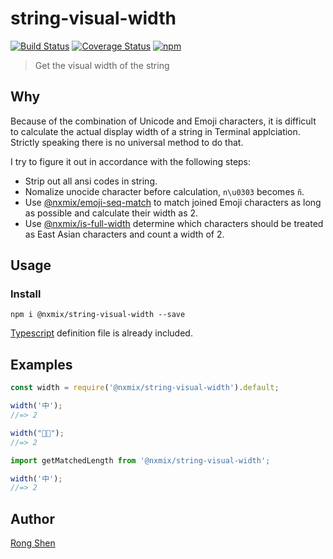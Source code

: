 # string-visual-width

[![Build Status](https://travis-ci.org/NXMIX/string-visual-width.svg?branch=master)](https://travis-ci.org/NXMIX/{{NAME}})
[![Coverage Status](https://coveralls.io/repos/github/NXMIX/string-visual-width/badge.svg)](https://coveralls.io/github/NXMIX/{{NAME}})
[![npm](https://img.shields.io/npm/v/string-visual-width.svg?maxAge=1000)](https://www.npmjs.com/package/{{NAME}}/)

> Get the visual width of the string 

## Why

Because of the combination of Unicode and Emoji characters, it is difficult to calculate the actual display width of a string in Terminal applciation. Strictly speaking there is no universal method to do that.

I try to figure it out in accordance with the following steps:
* Strip out all ansi codes in string.
* Nomalize unocide character before calculation, `n\u0303` becomes `ñ`.
* Use [@nxmix/emoji-seq-match](https://github.com/NXMIX/emoji-seq-match.git) to match joined Emoji characters as long as possible and calculate their width as 2.
* Use [@nxmix/is-full-width](https://github.com/NXMIX/is-full-width.git) determine which characters should be treated as East Asian characters and count a width of 2.

## Usage

### Install

`npm i @nxmix/string-visual-width --save`

[Typescript](https://www.typescriptlang.org) definition file is already included.

## Examples

```js
const width = require('@nxmix/string-visual-width').default;

width('中');
//=> 2

width("👩‍👦");
//=> 2
```

```ts
import getMatchedLength from '@nxmix/string-visual-width';

width('中');
//=> 2
```

## Author
[Rong Shen](https://github/jacobbubu)

